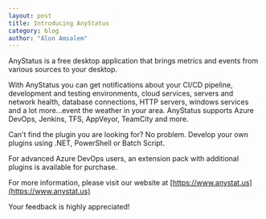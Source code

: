 ```yaml
---
layout: post
title: Introducing AnyStatus
category: blog
author: "Alon Amsalem"
---
```


AnyStatus is a free desktop application that brings metrics and events from various sources to your desktop.

With AnyStatus you can get notifications about your CI/CD pipeline, development and testing environments, cloud services, servers and network health, database connections, HTTP servers, windows services and a lot more...event the weather in your area. AnyStatus supports Azure DevOps, Jenkins, TFS, AppVeyor, TeamCity and more.

Can't find the plugin you are looking for? No problem. Develop your own plugins using .NET, PowerShell or Batch Script.

For advanced Azure DevOps users, an extension pack with additional plugins is available for purchase.

For more information, please visit our website at [https://www.anystat.us](https://www.anystat.us)

Your feedback is highly appreciated!
